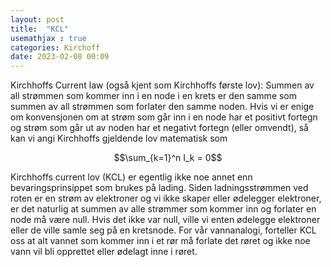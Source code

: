 ```yaml
---
layout: post
title:  "KCL"
usemathjax : true
categories: Kirchoff
date: 2023-02-08 00:09
---
```


Kirchhoffs Current law (også kjent som Kirchhoffs første lov):
Summen av all strømmen som kommer inn i en node i en krets er den samme som summen av all strømmen som forlater den samme noden.
Hvis vi er enige om konvensjonen om at strøm som går inn i en node har et positivt fortegn og strøm som går ut av noden har et negativt fortegn (eller omvendt), så kan vi angi Kirchhoffs gjeldende lov matematisk som

$$\sum_{k=1}^n I_k = 0$$

Kirchhoffs current lov (KCL) er egentlig ikke noe annet enn bevaringsprinsippet som brukes på lading. Siden ladningsstrømmen ved roten er en strøm av elektroner og vi ikke skaper eller ødelegger elektroner, er det naturlig at summen av alle strømmer som kommer inn og forlater en node må være null. Hvis det ikke var null, ville vi enten ødelegge elektroner eller de ville samle seg på en kretsnode. For vår vannanalogi, forteller KCL oss at alt vannet som kommer inn i et rør må forlate det røret og ikke noe vann vil bli opprettet eller ødelagt inne i røret.